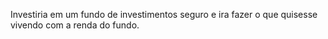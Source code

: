 Investiria em um fundo de investimentos seguro e ira fazer o que quisesse vivendo com a renda do fundo.